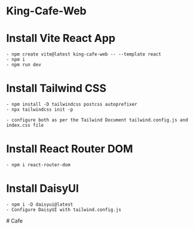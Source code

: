 # King-Cafe-Web
    
# Install Vite React App  
    - npm create vite@latest king-cafe-web -- --template react
    - npm i
    - npm run dev

# Install Tailwind CSS
    - npm install -D tailwindcss postcss autoprefixer
    - npx tailwindcss init -p

    - configure both as per the Tailwind Document tailwind.config.js and index.css file

# Install React Router DOM
    - npm i react-router-dom

# Install DaisyUI
    - npm i -D daisyui@latest
    - Configure DaisyUI with tailwind.config.js
#   C a f e  
 